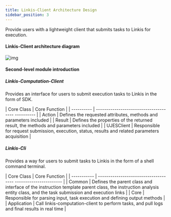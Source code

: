 ```yaml
---
title: Linkis-Client Architecture Design
sidebar_position: 3
---
```


Provide users with a lightweight client that submits tasks to Linkis for execution.

#### Linkis-Client architecture diagram

![img](/Images/Architecture/linkis-client-01.png)



#### Second-level module introduction

##### Linkis-Computation-Client

Provides an interface for users to submit execution tasks to Linkis in the form of SDK.

| Core Class | Core Function |
| ---------- | -------------------------------------- ---------- |
| Action | Defines the requested attributes, methods and parameters included |
| Result | Defines the properties of the returned result, the methods and parameters included |
| UJESClient | Responsible for request submission, execution, status, results and related parameters acquisition |

 

##### Linkis-Cli

Provides a way for users to submit tasks to Linkis in the form of a shell command terminal.

| Core Class | Core Function |
| ----------- | ------------------------------------- ----------------------- |
| Common | Defines the parent class and interface of the instruction template parent class, the instruction analysis entity class, and the task submission and execution links |
| Core | Responsible for parsing input, task execution and defining output methods |
| Application | Call linkis-computation-client to perform tasks, and pull logs and final results in real time |